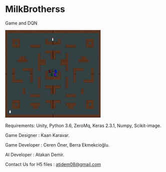 # MilkBrotherss
 Game and DQN
 
<img src="https://github.com/atidem/MilkBrotherss/blob/master/main.png" alt="alt text" width="305" height="280">


Requirements:
Unity, 
Python 3.6, 
ZeroMq, 
Keras 2.3.1, 
Numpy, 
Scikit-image.

Game Designer : Kaan Karavar.

Game Developer : Ceren Öner, Berra Ekmekcioğlu.

AI Developer : Atakan Demir.

Contact Us for H5 files : atidem08@gmail.com 
